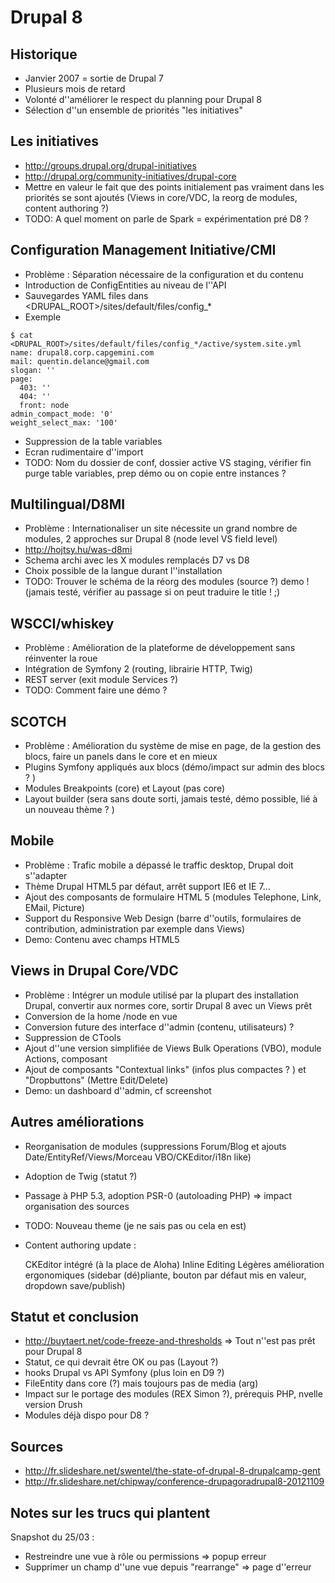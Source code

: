 
Drupal 8
========


Historique
----------

* Janvier 2007 = sortie de Drupal 7
* Plusieurs mois de retard
* Volonté d''améliorer le respect du planning pour Drupal 8
* Sélection d''un ensemble de priorités "les initiatives"


Les initiatives
---------------

* http://groups.drupal.org/drupal-initiatives
* http://drupal.org/community-initiatives/drupal-core
* Mettre en valeur le fait que des points initialement pas vraiment dans les priorités se sont ajoutés (Views in core/VDC, la reorg de modules, content authoring ?)
* TODO: A quel moment on parle de Spark = expérimentation pré D8 ?

Configuration Management Initiative/CMI
---------------------------------------

* Problème : Séparation nécessaire de la configuration et du contenu
* Introduction de ConfigEntities au niveau de l''API
* Sauvegardes YAML files dans <DRUPAL_ROOT>/sites/default/files/config_*
* Exemple
```
$ cat <DRUPAL_ROOT>/sites/default/files/config_*/active/system.site.yml
name: drupal8.corp.capgemini.com
mail: quentin.delance@gmail.com
slogan: ''
page:
  403: ''
  404: ''
  front: node
admin_compact_mode: '0'
weight_select_max: '100'
```
* Suppression de la table variables
* Ecran rudimentaire d''import
* TODO: Nom du dossier de conf, dossier active VS staging, vérifier fin purge table variables, prep démo ou on copie entre instances ?

Multilingual/D8MI
-----------------

* Problème : Internationaliser un site nécessite un grand nombre de modules, 2 approches sur Drupal 8 (node level VS field level)
* http://hojtsy.hu/was-d8mi 
* Schema archi avec les X modules remplacés D7 vs D8
* Choix possible de la langue durant l''installation
* TODO: Trouver le schéma de la réorg des modules (source ?) demo ! (jamais testé, vérifier au passage si on peut traduire le title ! ;)

WSCCI/whiskey
-------------

* Problème : Amélioration de la plateforme de développement sans réinventer la roue
* Intégration de Symfony 2 (routing, librairie HTTP, Twig)
* REST server (exit module Services ?)
* TODO: Comment faire une démo ?

SCOTCH
------

* Problème : Amélioration du système de mise en page, de la gestion des blocs, faire un panels dans le core et en mieux
* Plugins Symfony appliqués aux blocs (démo/impact sur admin des blocs ? )
* Modules Breakpoints (core) et Layout (pas core)
* Layout builder (sera sans doute sorti, jamais testé, démo possible, lié à un nouveau thème ? )

Mobile
------

* Problème : Trafic mobile a dépassé le traffic desktop, Drupal doit s''adapter
* Thème Drupal HTML5 par défaut, arrêt support IE6 et IE 7...
* Ajout des composants de formulaire HTML 5 (modules Telephone, Link, EMail, Picture)
* Support du Responsive Web Design (barre d''outils, formulaires de contribution, administration par exemple dans Views)
* Demo: Contenu avec champs HTML5

Views in Drupal Core/VDC
------------------------

* Problème : Intégrer un module utilisé par la plupart des installation Drupal, convertir aux normes core, sortir Drupal 8 avec un Views prêt
* Conversion de la home /node en vue
* Conversion future des interface d''admin (contenu, utilisateurs) ?
* Suppression de CTools
* Ajout d''une version simplifiée de Views Bulk Operations (VBO), module Actions, composant 
* Ajout de composants "Contextual links" (infos plus compactes ? ) et "Dropbuttons" (Mettre Edit/Delete)
* Demo: un dashboard d''admin, cf screenshot

Autres améliorations
--------------------

* Reorganisation de modules (suppressions Forum/Blog et ajouts Date/EntityRef/Views/Morceau VBO/CKEditor/i18n like)
* Adoption de Twig (statut ?)
* Passage à PHP 5.3, adoption PSR-0 (autoloading PHP) => impact organisation des sources
* TODO: Nouveau theme (je ne sais pas ou cela en est)
* Content authoring update :

    CKEditor intégré (à la place de Aloha)
    Inline Editing
    Légères amélioration ergonomiques (sidebar (dé)pliante, bouton par défaut mis en valeur, dropdown save/publish)

Statut et conclusion
----------

* http://buytaert.net/code-freeze-and-thresholds => Tout n''est pas prêt pour Drupal 8
* Statut, ce qui devrait être OK ou pas (Layout ?)
* hooks Drupal vs API Symfony (plus loin en D9 ?)
* FileEntity dans core (?) mais toujours pas de media (arg)
* Impact sur le portage des modules (REX Simon ?), prérequis PHP, nvelle version Drush
* Modules déjà dispo pour D8 ?

Sources
-------

* http://fr.slideshare.net/swentel/the-state-of-drupal-8-drupalcamp-gent
* http://fr.slideshare.net/chipway/conference-drupagoradrupal8-20121109

Notes sur les trucs qui plantent
--------------------------------

Snapshot du 25/03 : 
* Restreindre une vue à rôle ou permissions => popup erreur
* Supprimer un champ d''une vue depuis "rearrange" => page d''erreur
